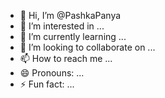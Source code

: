 - 👋 Hi, I’m @PashkaPanya
- 👀 I’m interested in ...
- 🌱 I’m currently learning ...
- 💞️ I’m looking to collaborate on ...
- 📫 How to reach me ...
- 😄 Pronouns: ...
- ⚡ Fun fact: ...

<!---
PashkaPanya/PashkaPanya is a ✨ special ✨ repository because its `README.md` (this file) appears on your GitHub profile.
You can click the Preview link to take a look at your changes.
--->
